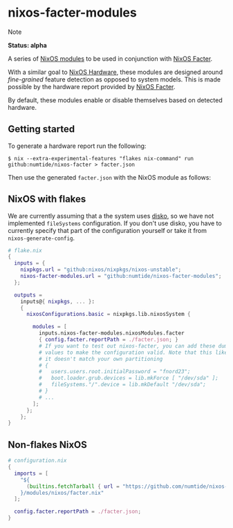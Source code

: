 # nixos-facter-modules

> [!NOTE]
> **Status: alpha**

A series of [NixOS modules] to be used in conjunction with [NixOS Facter].

With a similar goal to [NixOS Hardware], these modules are designed around _fine-grained_ feature detection as opposed to system models.
This is made possible by the hardware report provided by [NixOS Facter].

By default, these modules enable or disable themselves based on detected hardware.

[NixOS modules]: https://wiki.nixos.org/wiki/NixOS_modules
[NixOS Facter]: https://github.com/numtide/nixos-facter
[NixOS Hardware]: https://github.com/NixOS/nixos-hardware

## Getting started

To generate a hardware report run the following:

```console
$ nix --extra-experimental-features "flakes nix-command" run github:numtide/nixos-facter > facter.json
```

Then use the generated `facter.json` with the NixOS module as follows:

## NixOS with flakes

We are currently assuming that a the system uses [disko](https://github.com/nix-community/disko),
so we have not implemented `fileSystems` configuration. If you don't use disko, you have to currently specify
that part of the configuration yourself or take it from `nixos-generate-config`.

```nix
# flake.nix
{
  inputs = {
    nixpkgs.url = "github:nixos/nixpkgs/nixos-unstable";
    nixos-facter-modules.url = "github:numtide/nixos-facter-modules";
  };

  outputs =
    inputs@{ nixpkgs, ... }:
    {
      nixosConfigurations.basic = nixpkgs.lib.nixosSystem {

        modules = [
          inputs.nixos-facter-modules.nixosModules.facter
          { config.facter.reportPath = ./facter.json; }
          # If you want to test out nixos-facter, you can add these dummy
          # values to make the configuration valid. Note that this likely won't boot if
          # it doesn't match your own partitioning
          # {
          #   users.users.root.initialPassword = "fnord23";
          #   boot.loader.grub.devices = lib.mkForce [ "/dev/sda" ];
          #   fileSystems."/".device = lib.mkDefault "/dev/sda";
          # }
          # ...
        ];
      };
    };
}
```

## Non-flakes NixOS

```nix
# configuration.nix
{
  imports = [
    "${
      (builtins.fetchTarball { url = "https://github.com/numtide/nixos-facter-modules/"; })
    }/modules/nixos/facter.nix"
  ];

  config.facter.reportPath = ./facter.json;
}
```
